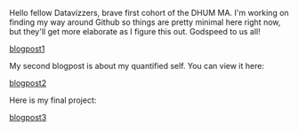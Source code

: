 Hello fellow Datavizzers, brave first cohort of the DHUM MA. I'm working on finding my way around Github so things are pretty minimal here right now, but they'll get more elaborate as I figure this out. Godspeed to us all! 

[blogpost1](./blogpost1.md)

My second blogpost is about my quantified self. You can view it here:

[blogpost2](./blogpost2.md)

Here is my final project:

[blogpost3](./blogpost3.md)


